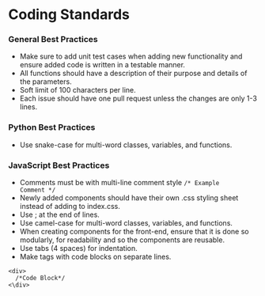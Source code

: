 # Coding Standards 

### General Best Practices
- Make sure to add unit test cases when adding new functionality and ensure added code is written in a testable manner.
- All functions should have a description of their purpose and details of the parameters.
- Soft limit of 100 characters per line.
- Each issue should have one pull request unless the changes are only 1-3 lines.

### Python Best Practices
- Use snake-case for multi-word classes, variables, and functions.

### JavaScript Best Practices
- Comments must be with multi-line comment style <code>/* Example Comment */</code>
- Newly added components should have their own .css styling sheet instead of adding to index.css.
- Use ; at the end of lines.
- Use camel-case for multi-word classes, variables, and functions.
- When creating components for the front-end, ensure that it is done so modularly, for readability and so the components are reusable.
- Use tabs (4 spaces) for indentation.
- Make tags with code blocks on separate lines. 
```
<div>
  /*Code Block*/
<\div>
```
